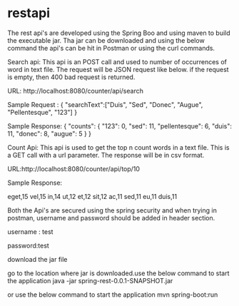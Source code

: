 # restapi

The rest api's are developed using the Spring Boo and using maven to build the executable jar. Tha jar can be downloaded and using the below command the api's can be hit in Postman or using the curl commands. 

Search api:
This api is an POST call and used to number of occurrences of word in text file. The request will be JSON request like below. if the request is empty, then 400 bad request is returned.

URL: http://localhost:8080/counter/api/search

Sample Request :
{
"searchText":["Duis", "Sed", "Donec", "Augue", "Pellentesque", "123"]
}

Sample Response:
{
    "counts": {
        "123": 0,
        "sed": 11,
        "pellentesque": 6,
        "duis": 11,
        "donec": 8,
        "augue": 5
    }
}

Count Api:
This api is used to get the top n count words in a text file. This is a GET call with a url parameter. The response will be in csv format.

URL:http://localhost:8080/counter/api/top/10

Sample Response:

eget,15
vel,15
in,14
ut,12
et,12
sit,12
ac,11
sed,11
eu,11
duis,11

Both the Api's are secured using the spring security and when trying in postman, username and password should be added in header section.

username : test

password:test

download the jar file

go to the location where jar is downloaded.use the below command to start the application
java -jar spring-rest-0.0.1-SNAPSHOT.jar

or use the below command to start the application
mvn spring-boot:run
